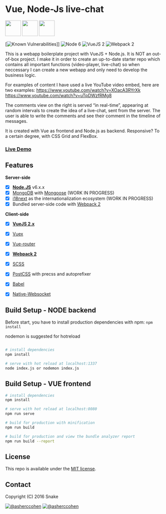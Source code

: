 # Vue, Node-Js live-chat

<img src="http://vuejs.org/images/logo.png" height="50"> <img src="https://worldvectorlogo.com/logos/nodejs-icon.svg" height="50"> <img src="https://camo.githubusercontent.com/66747a6e05a799aec9c6e04a3e721ca567748e8b/68747470733a2f2f662e636c6f75642e6769746875622e636f6d2f6173736574732f313336353838312f313931383337332f32653035373166612d376462632d313165332d383436352d3839356632393164343366652e706e67" height="50">

[![Known Vulnerabilities](https://snyk.io/test/github/icebob/vue-express-mongo-boilerplate/badge.svg)]]
![Node 6](https://img.shields.io/badge/node-6.x.x-green.svg)
![VueJS 2](https://img.shields.io/badge/vuejs-2.3.x-green.svg)
![Webpack 2](https://img.shields.io/badge/webpack-2.6.x-green.svg)

This is a webapp boilerplate project with VueJS + Node.js. It is NOT an out-of-box project. 
I make it in order to create an up-to-date starter repo which contains all important functions (video-player, live-chat) so when neccessary I can create a new webapp and only need to develop the business logic.

For examples of content I have used a live YouTube video embed, here are two examples:
https://www.youtube.com/watch?v=XOacA3RYrXk
https://www.youtube.com/watch?v=uTpDWzfRMg8

The comments view on the right is served “in real-time”, appearing at random intervals to create the idea of a live-chat, sent from the server. The user is able to write the comments and see their comment in the timeline of messages.

It is created with Vue as frontend and Node.js as backend. Responsive? To a certain degree, with CSS Grid and FlexBox.

### [Live Demo](https://null/)

## Features

**Server-side**
* [x] **[Node.JS](https://nodejs.org)** v6.x.x
* [x] [MongoDB](https://www.mongodb.com/) with [Mongoose](https://github.com/Automattic/mongoose) (WORK IN PROGRESS)
* [x] [i18next](http://i18next.com/) as the internationalization ecosystem (WORK IN PROGRESS)
* [x] Bundled server-side code with [Webpack 2](https://webpack.github.io/)

**Client-side**
* [x] **[VueJS 2.x](https://github.com/vuejs/vue)**
* [x] [Vuex](https://github.com/vuejs/vuex)
* [x] [Vue-router](https://github.com/vuejs/vue-router)
* [x] **[Webpack 2](https://github.com/webpack/webpack)**
* [x] [SCSS](http://sass-lang.com/)
* [x] [PostCSS](https://github.com/postcss/postcss) with precss and autoprefixer
* [x] [Babel](https://babeljs.io/)
* [x] [Native-Websocket](https://github.com/nathantsoi/vue-native-websocket)


## Build Setup - NODE backend


Before start, you have to install production dependencies with npm: `npm install`

nodemon is suggested for hotreload

``` bash

# install dependencies
npm install

# serve with hot reload at localhost:1337
node index.js or nodemon index.js

``` 

## Build Setup - VUE frontend

``` bash
# install dependencies
npm install

# serve with hot reload at localhost:8080
npm run serve

# build for production with minification
npm run build

# build for production and view the bundle analyzer report
npm run build --report

```

## License

This repo is available under the [MIT license](https://tldrlegal.com/license/mit-license).

## Contact

Copyright (C) 2016 Snake

[![@asherccohen](https://img.shields.io/badge/github-asherccohen-green.svg)](https://github.com/asherccohen) [![@asherccohen](https://img.shields.io/badge/twitter-iSnake_-blue.svg)](https://twitter.com/iSnake_)









